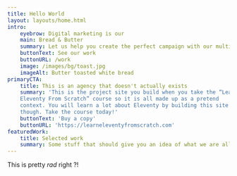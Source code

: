 ```yaml
---
title: Hello World
layout: layouts/home.html
intro:
    eyebrow: Digital marketing is our
    main: Bread & Butter
    summary: Let us help you create the perfect campaign with our multi-faceted team of talented creatives
    buttonText: See our work
    buttonURL: /work
    image: /images/bg/toast.jpg
    imageAlt: Butter toasted white bread
primaryCTA:
    title: This is an agency that doesn't actually exists
    summary: 'This is the project site you build when you take the “Learn
    Eleventy From Scratch” course so it is all made up as a pretend
    context. You will learn a lot about Eleventy by building this site
    though. Take the course today!'
    buttonText: 'Buy a copy'
    buttonURL: 'https://learneleventyfromscratch.com'
featuredWork:
    title: Selected work
    summary: Some stuff that should give you an idea of what we are all about.
---
```


This is pretty _rad_ right ?!